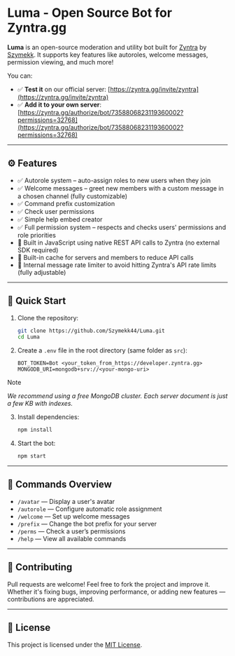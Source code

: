 # Luma - Open Source Bot for Zyntra.gg

**Luma** is an open-source moderation and utility bot built for [Zyntra](https://zyntra.gg) by [Szymekk](https://github.com/szymekk).
It supports key features like autoroles, welcome messages, permission viewing, and much more!

You can:

-   ✅ **Test it** on our official server: [https://zyntra.gg/invite/zyntra](https://zyntra.gg/invite/zyntra)
-   ✅ **Add it to your own server**:
    [https://zyntra.gg/authorize/bot/7358806823119360002?permissions=32768](https://zyntra.gg/authorize/bot/7358806823119360002?permissions=32768)

---

## ⚙️ Features

-   ✅ Autorole system – auto-assign roles to new users when they join
-   ✅ Welcome messages – greet new members with a custom message in a chosen channel (fully customizable)
-   ✅ Command prefix customization
-   ✅ Check user permissions
-   ✅ Simple help embed creator
-   ✅ Full permission system – respects and checks users' permissions and role priorities
-   🔌 Built in JavaScript using native REST API calls to Zyntra (no external SDK required)
-   🧠 Built-in cache for servers and members to reduce API calls
-   🚦 Internal message rate limiter to avoid hitting Zyntra's API rate limits (fully adjustable)

---

## 🧪 Quick Start

1. Clone the repository:

    ```bash
    git clone https://github.com/Szymekk44/Luma.git
    cd Luma
    ```

2. Create a `.env` file in the root directory (same folder as `src`):

    ```
    BOT_TOKEN=Bot <your_token_from_https://developer.zyntra.gg>
    MONGODB_URI=mongodb+srv://<your-mongo-uri>
    ```

 > [!NOTE] 
 > *We recommend using a free MongoDB cluster. Each server document is just a few KB with indexes.*

3. Install dependencies:

    ```bash
    npm install
    ```

4. Start the bot:

    ```bash
    npm start
    ```

---

## 🧵 Commands Overview

-   `/avatar` — Display a user's avatar
-   `/autorole` — Configure automatic role assignment
-   `/welcome` — Set up welcome messages
-   `/prefix` — Change the bot prefix for your server
-   `/perms` — Check a user’s permissions
-   `/help` — View all available commands

---

## 🤝 Contributing

Pull requests are welcome! Feel free to fork the project and improve it.
Whether it's fixing bugs, improving performance, or adding new features — contributions are appreciated.

---

## 📝 License

This project is licensed under the [MIT License](LICENSE).
